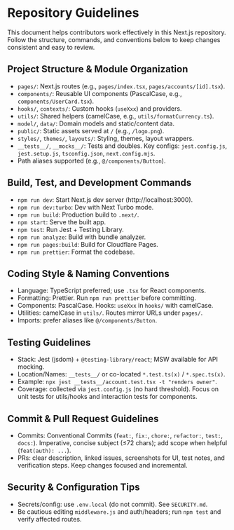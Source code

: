 # Repository Guidelines

This document helps contributors work effectively in this Next.js repository. Follow the structure, commands, and conventions below to keep changes consistent and easy to review.

## Project Structure & Module Organization
- `pages/`: Next.js routes (e.g., `pages/index.tsx`, `pages/accounts/[id].tsx`).
- `components/`: Reusable UI components (PascalCase, e.g., `components/UserCard.tsx`).
- `hooks/`, `contexts/`: Custom hooks (`useXxx`) and providers.
- `utils/`: Shared helpers (camelCase, e.g., `utils/formatCurrency.ts`).
- `model/`, `data/`: Domain models and static/content data.
- `public/`: Static assets served at `/` (e.g., `/logo.png`).
- `styles/`, `themes/`, `layouts/`: Styling, themes, layout wrappers.
- `__tests__/`, `__mocks__/`: Tests and doubles. Key configs: `jest.config.js`, `jest.setup.js`, `tsconfig.json`, `next.config.mjs`.
- Path aliases supported (e.g., `@/components/Button`).

## Build, Test, and Development Commands
- `npm run dev`: Start Next.js dev server (http://localhost:3000).
- `npm run dev:turbo`: Dev with Next Turbo mode.
- `npm run build`: Production build to `.next/`.
- `npm start`: Serve the built app.
- `npm test`: Run Jest + Testing Library.
- `npm run analyze`: Build with bundle analyzer.
- `npm run pages:build`: Build for Cloudflare Pages.
- `npm run prettier`: Format the codebase.

## Coding Style & Naming Conventions
- Language: TypeScript preferred; use `.tsx` for React components.
- Formatting: Prettier. Run `npm run prettier` before committing.
- Components: PascalCase. Hooks: `useXxx` in `hooks/` with camelCase.
- Utilities: camelCase in `utils/`. Routes mirror URLs under `pages/`.
- Imports: prefer aliases like `@/components/Button`.

## Testing Guidelines
- Stack: Jest (jsdom) + `@testing-library/react`; MSW available for API mocking.
- Location/Names: `__tests__/` or co-located `*.test.ts(x)` / `*.spec.ts(x)`.
- Example: `npx jest __tests__/account.test.tsx -t "renders owner"`.
- Coverage: collected via `jest.config.js` (no hard threshold). Focus on unit tests for utils/hooks and interaction tests for components.

## Commit & Pull Request Guidelines
- Commits: Conventional Commits (`feat:`, `fix:`, `chore:`, `refactor:`, `test:`, `docs:`). Imperative, concise subject (≤72 chars); add scope when helpful (`feat(auth): ...`).
- PRs: clear description, linked issues, screenshots for UI, test notes, and verification steps. Keep changes focused and incremental.

## Security & Configuration Tips
- Secrets/config: use `.env.local` (do not commit). See `SECURITY.md`.
- Be cautious editing `middleware.js` and auth/headers; run `npm test` and verify affected routes.
